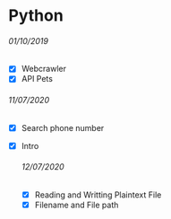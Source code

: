 # Python

###### 01/10/2019

* [x] Webcrawler
* [x] API Pets

###### 11/07/2020

* [x] Search phone number
* [x] Intro
    ###### 12/07/2020

    - [x] Reading and Writting Plaintext File
    -  [x] Filename and File path

